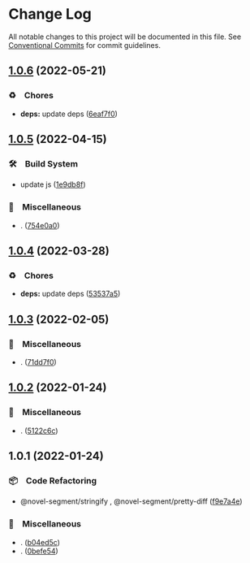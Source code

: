 # Change Log

All notable changes to this project will be documented in this file.
See [Conventional Commits](https://conventionalcommits.org) for commit guidelines.

## [1.0.6](https://github.com/bluelovers/ws-segment/compare/@novel-segment/pretty-diff@1.0.5...@novel-segment/pretty-diff@1.0.6) (2022-05-21)


### ♻️　Chores

* **deps:** update deps ([6eaf7f0](https://github.com/bluelovers/ws-segment/commit/6eaf7f0fb6e8d803b5eb8dbb3e2cd7a1d6b19f52))





## [1.0.5](https://github.com/bluelovers/ws-segment/compare/@novel-segment/pretty-diff@1.0.4...@novel-segment/pretty-diff@1.0.5) (2022-04-15)


### 🛠　Build System

* update js ([1e9db8f](https://github.com/bluelovers/ws-segment/commit/1e9db8f6a717a2ef40dec86b22e729dafc2ed8d7))


### 🔖　Miscellaneous

* . ([754e0a0](https://github.com/bluelovers/ws-segment/commit/754e0a0588458175d9a4f9faa31f21710bff9249))





## [1.0.4](https://github.com/bluelovers/ws-segment/compare/@novel-segment/pretty-diff@1.0.3...@novel-segment/pretty-diff@1.0.4) (2022-03-28)


### ♻️　Chores

* **deps:** update deps ([53537a5](https://github.com/bluelovers/ws-segment/commit/53537a5c3ddbdc567ab5ac9a74510b16b16b0b9a))





## [1.0.3](https://github.com/bluelovers/ws-segment/compare/@novel-segment/pretty-diff@1.0.2...@novel-segment/pretty-diff@1.0.3) (2022-02-05)


### 🔖　Miscellaneous

* . ([71dd7f0](https://github.com/bluelovers/ws-segment/commit/71dd7f0a5fe3c0f4940708834171a8b5680b49fd))





## [1.0.2](https://github.com/bluelovers/ws-segment/compare/@novel-segment/pretty-diff@1.0.1...@novel-segment/pretty-diff@1.0.2) (2022-01-24)


### 🔖　Miscellaneous

* . ([5122c6c](https://github.com/bluelovers/ws-segment/commit/5122c6c4b4f34afa49a9eb0580f0449959c62336))





## 1.0.1 (2022-01-24)


### 📦　Code Refactoring

* @novel-segment/stringify , @novel-segment/pretty-diff ([f9e7a4e](https://github.com/bluelovers/ws-segment/commit/f9e7a4e804e8a6e3d22391a3711f2c90330a91e7))


### 🔖　Miscellaneous

* . ([b04ed5c](https://github.com/bluelovers/ws-segment/commit/b04ed5ca79a2de9b891fcc3c7f2a4c601cd5eaa6))
* . ([0befe54](https://github.com/bluelovers/ws-segment/commit/0befe54a8b9f490d0ba59e6790a265d7f217eb08))
